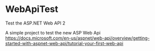 # WebApiTest
Test the ASP.NET Web API 2

A simple project to test the new ASP Web Api
https://docs.microsoft.com/en-us/aspnet/web-api/overview/getting-started-with-aspnet-web-api/tutorial-your-first-web-api
